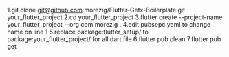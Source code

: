1.git clone git@github.com:morezig/Flutter-Getx-Boilerplate.git your_flutter_project
2.cd your_flutter_project
3.flutter create --project-name your_flutter_project --org com.morezig .
4.edit pubsepc.yaml to change name on line 1
5.replace package:flutter_setup/ to package:your_flutter_project/ for all dart file
6.flutter pub clean
7.flutter pub get